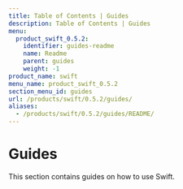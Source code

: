 ```yaml
---
title: Table of Contents | Guides
description: Table of Contents | Guides
menu:
  product_swift_0.5.2:
    identifier: guides-readme
    name: Readme
    parent: guides
    weight: -1
product_name: swift
menu_name: product_swift_0.5.2
section_menu_id: guides
url: /products/swift/0.5.2/guides/
aliases:
  - /products/swift/0.5.2/guides/README/
---
```


# Guides

This section contains guides on how to use Swift.